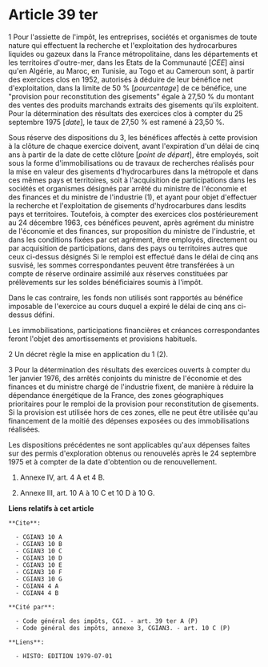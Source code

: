 # Article 39 ter

1  Pour l'assiette de l'impôt, les entreprises, sociétés et organismes de toute nature qui effectuent la recherche et
l'exploitation des hydrocarbures liquides ou gazeux dans la France métropolitaine, dans les départements et les territoires
d'outre-mer, dans les Etats de la Communauté [*CEE*] ainsi qu'en Algérie, au Maroc, en Tunisie, au Togo et au Cameroun sont,
à partir des exercices clos en 1952, autorisés à déduire de leur bénéfice net d'exploitation, dans la limite de 50 %
[*pourcentage*] de ce bénéfice, une "provision pour reconstitution des gisements" égale à 27,50 % du montant des ventes des
produits marchands extraits des gisements qu'ils exploitent. Pour la détermination des résultats des exercices clos à compter
du 25 septembre 1975 [*date*], le taux de 27,50 % est ramené à 23,50 %.

Sous réserve des dispositions du 3, les bénéfices affectés à cette provision à la clôture de chaque exercice doivent, avant
l'expiration d'un délai de cinq ans à partir de la date de cette clôture [*point de départ*], être employés, soit sous la
forme d'immobilisations ou de travaux de recherches réalisés pour la mise en valeur des gisements d'hydrocarbures dans la
métropole et dans ces mêmes pays et territoires, soit à l'acquisition de participations dans les sociétés et organismes
désignés par arrêté du ministre de l'économie et des finances et du ministre de l'industrie (1), et ayant pour objet
d'effectuer la recherche et l'exploitation de gisements d'hydrocarbures dans lesdits pays et territoires. Toutefois, à
compter des exercices clos postérieurement au 24 décembre 1963, ces bénéfices peuvent, après agrément du ministre de
l'économie et des finances, sur proposition du ministre de l'industrie, et dans les conditions fixées par cet agrément, être
employés, directement ou par acquisition de participations, dans des pays ou territoires autres que ceux ci-dessus désignés
Si le remploi est effectué dans le délai de cinq ans susvisé, les sommes correspondantes peuvent être transférées à un compte
de réserve ordinaire assimilé aux réserves constituées par prélèvements sur les soldes bénéficiaires soumis à l'impôt.

Dans le cas contraire, les fonds non utilisés sont rapportés au bénéfice imposable de l'exercice au cours duquel a expiré le
délai de cinq ans ci-dessus défini.

Les immobilisations, participations financières et créances correspondantes feront l'objet des amortissements et provisions
habituels.

2  Un décret règle la mise en application du 1 (2).

3  Pour la détermination des résultats des exercices ouverts à compter du 1er janvier 1976, des arrêtés conjoints du ministre
de l'économie et des finances et du ministre chargé de l'industrie fixent, de manière à réduire la dépendance énergétique de
la France, des zones géographiques prioritaires pour le remploi de la provision pour reconstitution de gisements. Si la
provision est utilisée hors de ces zones, elle ne peut être utilisée qu'au financement de la moitié des dépenses exposées ou
des immobilisations réalisées.

Les dispositions précédentes ne sont applicables qu'aux dépenses faites sur des permis d'exploration obtenus ou renouvelés
après le 24 septembre 1975 et à compter de la date d'obtention ou de renouvellement.

1)  Annexe IV, art. 4 A et 4 B.

2)  Annexe III, art. 10 A à 10 C et 10 D à 10 G.

**Liens relatifs à cet article**

	**Cite**:

	  - CGIAN3 10 A
	  - CGIAN3 10 B
	  - CGIAN3 10 C
	  - CGIAN3 10 D
	  - CGIAN3 10 E
	  - CGIAN3 10 F
	  - CGIAN3 10 G
	  - CGIAN4 4 A
	  - CGIAN4 4 B

	**Cité par**:

	  - Code général des impôts, CGI. - art. 39 ter A (P)
	  - Code général des impôts, annexe 3, CGIAN3. - art. 10 C (P)

	**Liens**:

	  - HISTO: EDITION 1979-07-01

